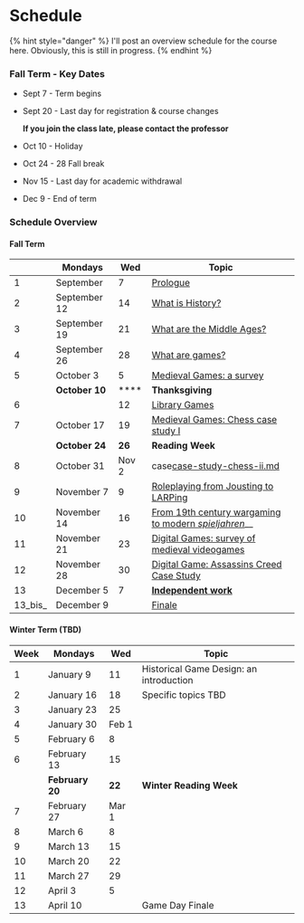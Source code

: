 # Schedule

{% hint style="danger" %}
I'll post an overview schedule for the course here. Obviously, this is still in progress.&#x20;
{% endhint %}

### Fall Term - Key Dates

* Sept 7 - Term begins
*   Sept 20 - Last day for registration & course changes&#x20;

    **If you join the class late, please contact the professor**
* Oct 10 - Holiday
* Oct 24 - 28 Fall break
* Nov 15 - Last day for academic withdrawal
* Dec 9 - End of term

### Schedule Overview

#### Fall Term

|         | Mondays        | Wed    | Topic                                                                                                                             |
| ------- | -------------- | ------ | --------------------------------------------------------------------------------------------------------------------------------- |
| 1       | September      | 7      | [Prologue](../pregame/welcome.md)                                                                                                 |
| 2       | September 12   | 14     | [What is History?](../hgstoolkit/what-is-history.md)                                                                              |
| 3       | September 19   | 21     | [What are the Middle Ages?](../fundamentals/what-are-the-middle-ages.md)                                                          |
| 4       | September 26   | 28     | [What are games?](../fundamentals/what-are-games.md)                                                                              |
| 5       | October 3      | 5      | [Medieval Games: a survey](../historical-games-studies/medieval-games.md)                                                         |
|         | **October 10** | ****   | **Thanksgiving**                                                                                                                  |
| 6       |                | 12     | [Library Games](../historical-games-studies/library-games.md)                                                                     |
| 7       | October 17     | 19     | [Medieval Games: Chess case study I](../historical-games-studies/case-study-chess-i.md)                                           |
|         | **October 24** | **26** | **Reading Week**                                                                                                                  |
| 8       | October 31     | Nov 2  | case[case-study-chess-ii.md](../historical-games-studies/case-study-chess-ii.md "mention")                                        |
| 9       | November 7     |  9     | [Roleplaying from Jousting to LARPing](../historical-games-studies/roleplaying-from-jousting-to-larping.md)                       |
| 10      | November 14    | 16     | [From 19th century wargaming to modern _spieljahren_](../historical-games-studies/from-19th-wargaming-to-german-spieljahren.md)__ |
| 11      | November 21    | 23     | [Digital Games: survey of medieval videogames](../historical-games-studies/digital-games-survey-of-medieval-videogames.md)        |
| 12      | November 28    | 30     | [Digital Game: Assassins Creed Case Study](../historical-games-studies/digital-game-case-study-assassins-creed.md)                |
| 13      | December 5     | 7      | ****[**Independent work**](../historical-games-studies/independent-work.md)****                                                   |
| 13_bis_ | December 9     |        | [Finale](../historical-games-studies/finale.md)                                                                                   |

#### Winter Term (TBD)

| Week | Mondays         | Wed    | Topic                                   |
| ---- | --------------- | ------ | --------------------------------------- |
| 1    | January 9       | 11     | Historical Game Design: an introduction |
| 2    | January 16      | 18     | Specific topics TBD                     |
| 3    | January 23      | 25     |                                         |
| 4    | January 30      | Feb 1  |                                         |
| 5    | February 6      | 8      |                                         |
| 6    | February 13     | 15     |                                         |
|      | **February 20** | **22** | **Winter Reading Week**                 |
| 7    | February 27     | Mar 1  |                                         |
| 8    | March 6         | 8      |                                         |
| 9    | March 13        | 15     |                                         |
| 10   | March 20        | 22     |                                         |
| 11   | March 27        | 29     |                                         |
| 12   | April 3         | 5      |                                         |
| 13   | April 10        |        | Game Day Finale                         |
